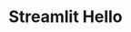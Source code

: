 ---
title: Streamlit Hello
emoji: 🐨
colorFrom: pink
colorTo: blue
sdk: streamlit
sdk_version: 1.10.0
app_file: app.py
pinned: false
---